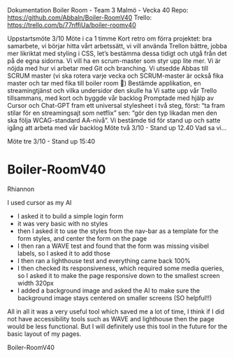Dokumentation
Boiler Room - Team 3 Malmö - Vecka 40
Repo: https://github.com/Abbaln/Boiler-RoomV40
Trello: https://trello.com/b/77nffjUa/boiler-roomv40

Uppstartsmöte 3/10
Möte i ca 1 timme
Kort retro om förra projektet: bra samarbete, vi börjar hitta vårt arbetssätt, vi vill använda Trellon bättre, jobba mer likriktat med styling i CSS, let’s bestämma dessa tidigt och utgå från det på de egna sidorna. Vi vill ha en scrum-master som styr upp lite mer. Vi är nöjda med hur vi arbetar med Git och branching.
Vi utsedde Abbas till SCRUM master (vi ska rotera varje vecka och SCRUM-master är också fika master och tar med fika till boiler room 🍩)
Bestämde applikation, en streamingtjänst och vilka undersidor den skulle ha
Vi satte upp vår Trello tillsammans, med kort och byggde vår backlog
Promptade med hjälp av Cursor och Chat-GPT fram ett universal stylesheet i två steg, först: “ta fram stilar för en streamingsajt som netflix” sen: “gör den typ likadan men den ska följa WCAG-standard AA-nivå”.
Vi bestämde tid för stand up och satte igång att arbeta med vår backlog
Möte två 3/10 - Stand up 12.40
Vad sa vi…

Möte tre 3/10 - Stand up 15:40


# Boiler-RoomV40
Rhiannon 

I used cursor as my AI
- I asked it to build a simple login form
- it was very basic with no styles
- then I asked it to use the styles from the nav-bar as a template for the form styles, and center the form on the page
- I then ran a WAVE test and found that the form was missing visibel labels, so I asked it to add those
- I then ran a lighthouse test and everything came back 100%
- I then checked its responsiveness, which required some media queries, so I asked it to make the page responsive down to the smallest screen width 320px
- I added a background image and asked the AI to make sure the background image stays centered on smaller screens (SO helpful!!) 

All in all it was a very useful tool which saved me a lot of time, I think if I did not have accessibility tools such as WAVE and lighthouse then the page would be less functional. But I will definitely use this tool in the future for the basic layout of my pages.  

Boiler-RoomV40